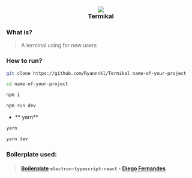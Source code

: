<h3 align="center">
  <img src="https://img.icons8.com/officel/120/000000/console.png"/>
  <br/>
  <b>Termikal</b>
</h3>

### What is?

> A terminal using for new users 

### How to run?

```bash
git clone https://github.com/Ryannnkl/Termikal name-of-your-project

cd name-of-your-project

npm i

npm run dev
```

- ** yarn**

```bash
yarn

yarn dev
```

### Boilerplate used:

> #### [Boilerplate](https://github.com/diego3g/electron-typescript-react) `electron-typescript-react` - [Diego Fernandes](https://github.com/diego3g)
